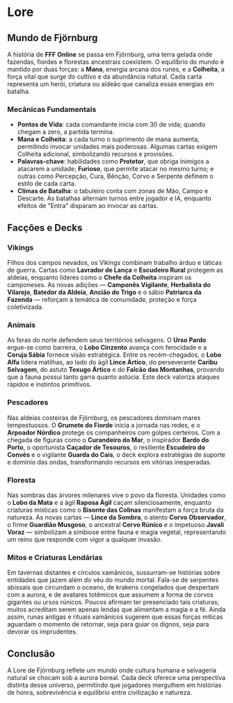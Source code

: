 # Lore

## Mundo de Fjörnburg
A história de **FFF Online** se passa em Fjörnburg, uma terra gelada onde fazendas, fiordes e florestas ancestrais coexistem. O equilíbrio do mundo é mantido por duas forças: a **Mana**, energia arcana dos runes, e a **Colheita**, a força vital que surge do cultivo e da abundância natural. Cada carta representa um herói, criatura ou aldeão que canaliza essas energias em batalha.

### Mecânicas Fundamentais
- **Pontos de Vida**: cada comandante inicia com 30 de vida; quando chegam a zero, a partida termina.
- **Mana e Colheita**: a cada turno o suprimento de mana aumenta, permitindo invocar unidades mais poderosas. Algumas cartas exigem Colheita adicional, simbolizando recursos e provisões.
- **Palavras-chave**: habilidades como **Protetor**, que obriga inimigos a atacarem a unidade; **Furioso**, que permite atacar no mesmo turno; e outras como Percepção, Cura, Bênção, Corvo e Serpente definem o estilo de cada carta.
- **Climas de Batalha**: o tabuleiro conta com zonas de Mão, Campo e Descarte. As batalhas alternam turnos entre jogador e IA, enquanto efeitos de "Entra" disparam ao invocar as cartas.

## Facções e Decks

### Vikings
Filhos dos campos nevados, os Vikings combinam trabalho árduo e táticas de guerra. Cartas como **Lavrador de Lança** e **Escudeiro Rural** protegem as aldeias, enquanto líderes como o **Chefe da Colheita** inspiram os camponeses. As novas adições — **Camponês Vigilante**, **Herbalista do Vilarejo**, **Batedor da Aldeia**, **Ancião do Trigo** e o sábio **Patriarca da Fazenda** — reforçam a temática de comunidade, proteção e força coletivizada.

### Animais
As feras do norte defendem seus territórios selvagens. O **Urso Pardo** ergue-se como barreira, o **Lobo Cinzento** avança com ferocidade e a **Coruja Sábia** fornece visão estratégica. Entre os recém-chegados, o **Lobo Alfa** lidera matilhas, ao lado do ágil **Lince Ártico**, do perseverante **Caribu Selvagem**, do astuto **Texugo Ártico** e do **Falcão das Montanhas**, provando que a fauna possui tanto garra quanto astúcia. Este deck valoriza ataques rápidos e instintos primitivos.

### Pescadores
Nas aldeias costeiras de Fjörnburg, os pescadores dominam mares tempestuosos. O **Grumete do Fiorde** inicia a jornada nas redes, e o **Arpoador Nórdico** protege os companheiros com golpes certeiros. Com a chegada de figuras como o **Curandeiro do Mar**, o inspirador **Bardo do Porto**, o oportunista **Caçador de Tesouros**, o resiliente **Escudeiro do Convés** e o vigilante **Guarda do Cais**, o deck explora estratégias de suporte e domínio das ondas, transformando recursos em vitórias inesperadas.

### Floresta
Nas sombras das árvores milenares vive o povo da floresta. Unidades como o **Lobo da Mata** e a ágil **Raposa Ágil** caçam silenciosamente, enquanto criaturas místicas como o **Bisonte das Colinas** manifestam a força bruta da natureza. As novas cartas — **Lince da Sombra**, o atento **Corvo Observador**, o firme **Guardião Musgoso**, o ancestral **Cervo Rúnico** e o impetuoso **Javali Voraz** — simbolizam a simbiose entre fauna e magia vegetal, representando um reino que responde com vigor a qualquer invasão.

### Mitos e Criaturas Lendárias
Em tavernas distantes e círculos xamânicos, sussurram-se histórias sobre entidades que jazem além do véu do mundo mortal. Fala-se de serpentes abissais que circundam o oceano, de krakens congelados que despertam com a aurora, e de avatares totêmicos que assumem a forma de corvos gigantes ou ursos rúnicos. Poucos afirmam ter presenciado tais criaturas; muitos acreditam serem apenas lendas que alimentam a magia e a fé. Ainda assim, runas antigas e rituais xamânicos sugerem que essas forças míticas aguardam o momento de retornar, seja para guiar os dignos, seja para devorar os imprudentes.

## Conclusão
A Lore de Fjörnburg reflete um mundo onde cultura humana e selvageria natural se chocam sob a aurora boreal. Cada deck oferece uma perspectiva distinta desse universo, permitindo que jogadores mergulhem em histórias de honra, sobrevivência e equilíbrio entre civilização e natureza.
